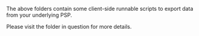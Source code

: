 The above folders contain some client-side runnable scripts to export data from your underlying PSP. 

Please visit the folder in question for more details.
